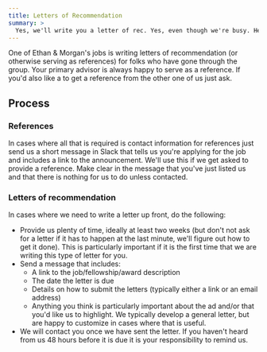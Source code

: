 ```yaml
---
title: Letters of Recommendation
summary: >
  Yes, we'll write you a letter of rec. Yes, even though we're busy. Here's how to communciate with your advisor about them.
---
```


One of Ethan & Morgan's jobs is writing letters of recommendation (or otherwise serving as references) for folks who have gone through the group. Your primary advisor is always happy to serve as a reference. If you'd also like a to get a reference from the other one of us just ask.

## Process

### References

In cases where all that is required is contact information for references just send us a short message in Slack that tells us you're applying for the job and includes a link to the announcement. We'll use this if we get asked to provide a reference. Make clear in the message that you've just listed us and that there is nothing for us to do unless contacted.

### Letters of recommendation

In cases where we need to write a letter up front, do the following:

* Provide us plenty of time, ideally at least two weeks (but don't not ask for a letter if it has to happen at the last minute, we'll figure out how to get it done). This is particularly important if it is the first time that we are writing this type of letter for you.
* Send a message that includes:
    * A link to the job/fellowship/award description
    * The date the letter is due
    * Details on how to submit the letters (typically either a link or an email address)
    * Anything you think is particularly important about the ad and/or that you'd like us to highlight. We typically develop a general letter, but are happy to customize in cases where that is useful.
* We will contact you once we have sent the letter. If you haven't heard from us 48 hours before it is due it is your responsibility to remind us.
